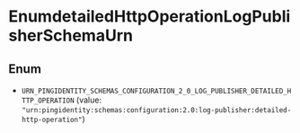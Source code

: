 

# EnumdetailedHttpOperationLogPublisherSchemaUrn

## Enum


* `URN_PINGIDENTITY_SCHEMAS_CONFIGURATION_2_0_LOG_PUBLISHER_DETAILED_HTTP_OPERATION` (value: `"urn:pingidentity:schemas:configuration:2.0:log-publisher:detailed-http-operation"`)



